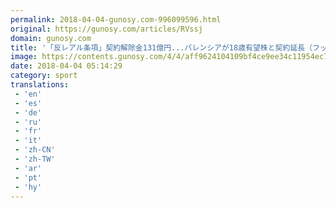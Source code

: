 ```yaml
---
permalink: 2018-04-04-gunosy.com-996099596.html
original: https://gunosy.com/articles/RVssj
domain: gunosy.com
title: '「反レアル条項」契約解除金131億円...バレンシアが18歳有望株と契約延長（フットボールチャンネル） - グノシー'
image: https://contents.gunosy.com/4/4/aff9624104109bf4ce9ee34c11954ec7_content.jpg
date: 2018-04-04 05:14:29
category: sport
translations: 
 - 'en'
 - 'es'
 - 'de'
 - 'ru'
 - 'fr'
 - 'it'
 - 'zh-CN'
 - 'zh-TW'
 - 'ar'
 - 'pt'
 - 'hy'
---
```



